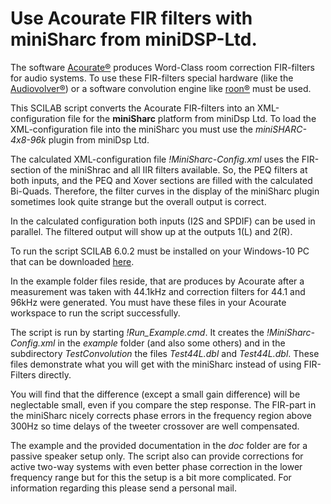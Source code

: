Use Acourate FIR filters with miniSharc from miniDSP-Ltd.
=========================================================

The software [Acourate®](https://www.audiovero.de/en/acourate.php) produces
Word-Class room correction FIR-filters for audio systems. To use these
FIR-filters special hardware (like the
[Audiovolver®](https://www.audiodata.eu/products/audiovolver.html)) or a
software convolution engine like [roon®](https://roonlabs.com/) must be used.

This SCILAB script converts the Acourate FIR-filters into an XML-configuration
file for the **miniSharc** platform from miniDsp Ltd. To load the
XML-configuration file into the miniSharc you must use the *miniSHARC-4x8-96k*
plugin from miniDsp Ltd.

The calculated XML-configuration file *!MiniSharc-Config.xml* uses the
FIR-section of the miniShrac and all IIR filters available. So, the PEQ filters
at both inputs, and the PEQ and Xover sections are filled with the calculated
Bi-Quads. Therefore, the filter curves in the display of the miniSharc plugin
sometimes look quite strange but the overall output is correct.

In the calculated configuration both inputs (I2S and SPDIF) can be used in
parallel. The filtered output will show up at the outputs 1(L) and 2(R).

To run the script SCILAB 6.0.2 must be installed on your Windows-10 PC that can
be downloaded [here](https://www.scilab.org/download/6.0.2).

In the example folder files reside, that are produces by Acourate after a
measurement was taken with 44.1kHz and correction filters for 44.1 and 96kHz
were generated. You must have these files in your Acourate workspace to run the
script successfully.

The script is run by starting *!Run_Example.cmd*. It creates the
*!MiniSharc-Config.xml* in the *example* folder (and also some others) and in
the subdirectory *TestConvolution* the files *Test44L.dbl* and *Test44L.dbl*.
These files demonstrate what you will get with the miniSharc instead of using
FIR-Filters directly.

You will find that the difference (except a small gain difference) will be
neglectable small, even if you compare the step response. The FIR-part in the
miniSharc nicely corrects phase errors in the frequency region above 300Hz so
time delays of the tweeter crossover are well compensated.

The example and the provided documentation in the *doc* folder are for a passive
speaker setup only. The script also can provide corrections for active two-way
systems with even better phase correction in the lower frequency range but for
this the setup is a bit more complicated. For information regarding this please
send a personal mail.
